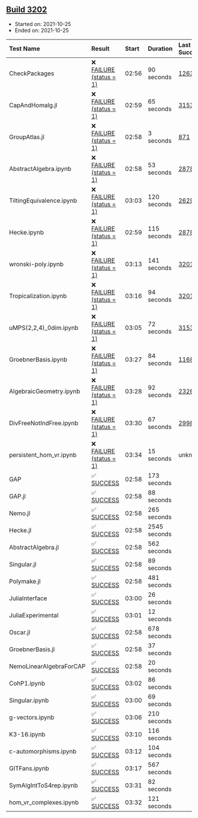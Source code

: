 ## [Build 3202](https://oscarci.mathematik.uni-kl.de/job/oscar-stable/3202/)

* Started on: 2021-10-25
* Ended on: 2021-10-25

| Test Name    | Result | Start | Duration | Last Success | First Failure |
|:-------------|:-------|:------|:---------|:-------------|:--------------|
| CheckPackages | ❌ [FAILURE (status = 1)](https://oscarci.mathematik.uni-kl.de/job/oscar-stable/3202/artifact/logs/build-3202/CheckPackages.log) | 02:56 | 90 seconds | [1263](https://oscarci.mathematik.uni-kl.de/job/oscar-stable/1263/) | [1264](https://oscarci.mathematik.uni-kl.de/job/oscar-stable/1264/) |
| CapAndHomalg.jl | ❌ [FAILURE (status = 1)](https://oscarci.mathematik.uni-kl.de/job/oscar-stable/3202/artifact/logs/build-3202/CapAndHomalg.jl.log) | 02:59 | 65 seconds | [3153](https://oscarci.mathematik.uni-kl.de/job/oscar-stable/3153/) | [3154](https://oscarci.mathematik.uni-kl.de/job/oscar-stable/3154/) |
| GroupAtlas.jl | ❌ [FAILURE (status = 1)](https://oscarci.mathematik.uni-kl.de/job/oscar-stable/3202/artifact/logs/build-3202/GroupAtlas.jl.log) | 02:58 | 3 seconds | [871](https://oscarci.mathematik.uni-kl.de/job/oscar-stable/871/) | [872](https://oscarci.mathematik.uni-kl.de/job/oscar-stable/872/) |
| AbstractAlgebra.ipynb | ❌ [FAILURE (status = 1)](https://oscarci.mathematik.uni-kl.de/job/oscar-stable/3202/artifact/logs/build-3202/AbstractAlgebra.ipynb.log) | 02:58 | 53 seconds | [2878](https://oscarci.mathematik.uni-kl.de/job/oscar-stable/2878/) | [2879](https://oscarci.mathematik.uni-kl.de/job/oscar-stable/2879/) |
| TiltingEquivalence.ipynb | ❌ [FAILURE (status = 1)](https://oscarci.mathematik.uni-kl.de/job/oscar-stable/3202/artifact/logs/build-3202/TiltingEquivalence.ipynb.log) | 03:03 | 120 seconds | [2629](https://oscarci.mathematik.uni-kl.de/job/oscar-stable/2629/) | [2630](https://oscarci.mathematik.uni-kl.de/job/oscar-stable/2630/) |
| Hecke.ipynb | ❌ [FAILURE (status = 1)](https://oscarci.mathematik.uni-kl.de/job/oscar-stable/3202/artifact/logs/build-3202/Hecke.ipynb.log) | 02:59 | 115 seconds | [2878](https://oscarci.mathematik.uni-kl.de/job/oscar-stable/2878/) | [2879](https://oscarci.mathematik.uni-kl.de/job/oscar-stable/2879/) |
| wronski-poly.ipynb | ❌ [FAILURE (status = 1)](https://oscarci.mathematik.uni-kl.de/job/oscar-stable/3202/artifact/logs/build-3202/wronski-poly.ipynb.log) | 03:13 | 141 seconds | [3201](https://oscarci.mathematik.uni-kl.de/job/oscar-stable/3201/) | [3202](https://oscarci.mathematik.uni-kl.de/job/oscar-stable/3202/) |
| Tropicalization.ipynb | ❌ [FAILURE (status = 1)](https://oscarci.mathematik.uni-kl.de/job/oscar-stable/3202/artifact/logs/build-3202/Tropicalization.ipynb.log) | 03:16 | 94 seconds | [3201](https://oscarci.mathematik.uni-kl.de/job/oscar-stable/3201/) | [3202](https://oscarci.mathematik.uni-kl.de/job/oscar-stable/3202/) |
| uMPS(2,2,4)_0dim.ipynb | ❌ [FAILURE (status = 1)](https://oscarci.mathematik.uni-kl.de/job/oscar-stable/3202/artifact/logs/build-3202/uMPS-2-2-4-_0dim.ipynb.log) | 03:05 | 72 seconds | [3153](https://oscarci.mathematik.uni-kl.de/job/oscar-stable/3153/) | [3154](https://oscarci.mathematik.uni-kl.de/job/oscar-stable/3154/) |
| GroebnerBasis.ipynb | ❌ [FAILURE (status = 1)](https://oscarci.mathematik.uni-kl.de/job/oscar-stable/3202/artifact/logs/build-3202/GroebnerBasis.ipynb.log) | 03:27 | 84 seconds | [1168](https://oscarci.mathematik.uni-kl.de/job/oscar-stable/1168/) | [1169](https://oscarci.mathematik.uni-kl.de/job/oscar-stable/1169/) |
| AlgebraicGeometry.ipynb | ❌ [FAILURE (status = 1)](https://oscarci.mathematik.uni-kl.de/job/oscar-stable/3202/artifact/logs/build-3202/AlgebraicGeometry.ipynb.log) | 03:28 | 92 seconds | [2326](https://oscarci.mathematik.uni-kl.de/job/oscar-stable/2326/) | [2327](https://oscarci.mathematik.uni-kl.de/job/oscar-stable/2327/) |
| DivFreeNotIndFree.ipynb | ❌ [FAILURE (status = 1)](https://oscarci.mathematik.uni-kl.de/job/oscar-stable/3202/artifact/logs/build-3202/DivFreeNotIndFree.ipynb.log) | 03:30 | 67 seconds | [2998](https://oscarci.mathematik.uni-kl.de/job/oscar-stable/2998/) | [2999](https://oscarci.mathematik.uni-kl.de/job/oscar-stable/2999/) |
| persistent_hom_vr.ipynb | ❌ [FAILURE (status = 1)](https://oscarci.mathematik.uni-kl.de/job/oscar-stable/3202/artifact/logs/build-3202/persistent_hom_vr.ipynb.log) | 03:34 | 15 seconds | unknown | unknown |
| GAP | ✅ [SUCCESS](https://oscarci.mathematik.uni-kl.de/job/oscar-stable/3202/artifact/logs/build-3202/GAP.log) | 02:58 | 173 seconds |  |  |
| GAP.jl | ✅ [SUCCESS](https://oscarci.mathematik.uni-kl.de/job/oscar-stable/3202/artifact/logs/build-3202/GAP.jl.log) | 02:58 | 88 seconds |  |  |
| Nemo.jl | ✅ [SUCCESS](https://oscarci.mathematik.uni-kl.de/job/oscar-stable/3202/artifact/logs/build-3202/Nemo.jl.log) | 02:58 | 265 seconds |  |  |
| Hecke.jl | ✅ [SUCCESS](https://oscarci.mathematik.uni-kl.de/job/oscar-stable/3202/artifact/logs/build-3202/Hecke.jl.log) | 02:58 | 2545 seconds |  |  |
| AbstractAlgebra.jl | ✅ [SUCCESS](https://oscarci.mathematik.uni-kl.de/job/oscar-stable/3202/artifact/logs/build-3202/AbstractAlgebra.jl.log) | 02:58 | 562 seconds |  |  |
| Singular.jl | ✅ [SUCCESS](https://oscarci.mathematik.uni-kl.de/job/oscar-stable/3202/artifact/logs/build-3202/Singular.jl.log) | 02:58 | 89 seconds |  |  |
| Polymake.jl | ✅ [SUCCESS](https://oscarci.mathematik.uni-kl.de/job/oscar-stable/3202/artifact/logs/build-3202/Polymake.jl.log) | 02:58 | 481 seconds |  |  |
| JuliaInterface | ✅ [SUCCESS](https://oscarci.mathematik.uni-kl.de/job/oscar-stable/3202/artifact/logs/build-3202/JuliaInterface.log) | 03:00 | 26 seconds |  |  |
| JuliaExperimental | ✅ [SUCCESS](https://oscarci.mathematik.uni-kl.de/job/oscar-stable/3202/artifact/logs/build-3202/JuliaExperimental.log) | 03:01 | 12 seconds |  |  |
| Oscar.jl | ✅ [SUCCESS](https://oscarci.mathematik.uni-kl.de/job/oscar-stable/3202/artifact/logs/build-3202/Oscar.jl.log) | 02:58 | 678 seconds |  |  |
| GroebnerBasis.jl | ✅ [SUCCESS](https://oscarci.mathematik.uni-kl.de/job/oscar-stable/3202/artifact/logs/build-3202/GroebnerBasis.jl.log) | 02:58 | 37 seconds |  |  |
| NemoLinearAlgebraForCAP | ✅ [SUCCESS](https://oscarci.mathematik.uni-kl.de/job/oscar-stable/3202/artifact/logs/build-3202/NemoLinearAlgebraForCAP.log) | 02:58 | 20 seconds |  |  |
| CohP1.ipynb | ✅ [SUCCESS](https://oscarci.mathematik.uni-kl.de/job/oscar-stable/3202/artifact/logs/build-3202/CohP1.ipynb.log) | 03:02 | 86 seconds |  |  |
| Singular.ipynb | ✅ [SUCCESS](https://oscarci.mathematik.uni-kl.de/job/oscar-stable/3202/artifact/logs/build-3202/Singular.ipynb.log) | 03:00 | 69 seconds |  |  |
| g-vectors.ipynb | ✅ [SUCCESS](https://oscarci.mathematik.uni-kl.de/job/oscar-stable/3202/artifact/logs/build-3202/g-vectors.ipynb.log) | 03:06 | 210 seconds |  |  |
| K3-16.ipynb | ✅ [SUCCESS](https://oscarci.mathematik.uni-kl.de/job/oscar-stable/3202/artifact/logs/build-3202/K3-16.ipynb.log) | 03:10 | 116 seconds |  |  |
| c-automorphisms.ipynb | ✅ [SUCCESS](https://oscarci.mathematik.uni-kl.de/job/oscar-stable/3202/artifact/logs/build-3202/c-automorphisms.ipynb.log) | 03:12 | 104 seconds |  |  |
| GITFans.ipynb | ✅ [SUCCESS](https://oscarci.mathematik.uni-kl.de/job/oscar-stable/3202/artifact/logs/build-3202/GITFans.ipynb.log) | 03:17 | 567 seconds |  |  |
| SymAlgIntToS4rep.ipynb | ✅ [SUCCESS](https://oscarci.mathematik.uni-kl.de/job/oscar-stable/3202/artifact/logs/build-3202/SymAlgIntToS4rep.ipynb.log) | 03:31 | 82 seconds |  |  |
| hom_vr_complexes.ipynb | ✅ [SUCCESS](https://oscarci.mathematik.uni-kl.de/job/oscar-stable/3202/artifact/logs/build-3202/hom_vr_complexes.ipynb.log) | 03:32 | 121 seconds |  |  |
